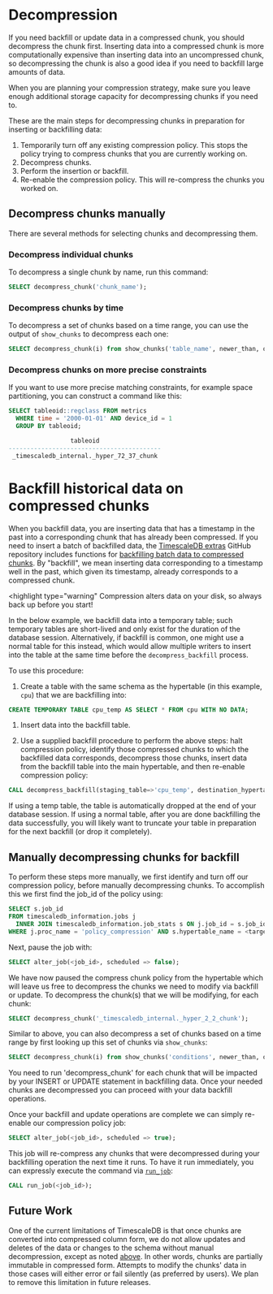 # Decompression
If you need backfill or update data in a compressed chunk, you should decompress
the chunk first. Inserting data into a compressed chunk is more computationally
expensive than inserting data into an uncompressed chunk, so decompressing the
chunk is also a good idea if you need to backfill large amounts of data.

<highlight type="tip">
When you are planning your compression strategy, make sure you leave enough
additional storage capacity for decompressing chunks if you need to.
</highlight>

These are the main steps for decompressing chunks in preparation for inserting
or backfilling data:
1.  Temporarily turn off any existing compression policy. This stops the policy
    trying to compress chunks that you are currently working on.
1.  Decompress chunks.
1.  Perform the insertion or backfill.
1.  Re-enable the compression policy. This will re-compress the chunks you worked on.

## Decompress chunks manually
There are several methods for selecting chunks and decompressing them.

### Decompress individual chunks
To decompress a single chunk by name, run this command:
```sql
SELECT decompress_chunk('chunk_name');
```

### Decompress chunks by time
To decompress a set of chunks based on a time range, you can use the output of
`show_chunks` to decompress each one:
```sql
SELECT decompress_chunk(i) from show_chunks('table_name', newer_than, older_than) i;
```

### Decompress chunks on more precise constraints
If you want to use more precise matching constraints, for example space
partitioning, you can construct a command like this:
```sql
SELECT tableoid::regclass FROM metrics
  WHERE time = '2000-01-01' AND device_id = 1
  GROUP BY tableoid;

                 tableoid
------------------------------------------
 _timescaledb_internal._hyper_72_37_chunk
```

# Backfill historical data on compressed chunks
When you backfill data, you are inserting data that has a timestamp in the past into a corresponding chunk that has already been compressed. If you need to insert a batch of backfilled data, the [TimescaleDB extras][timescaledb-extras] GitHub repository includes functions for [backfilling batch data to compressed chunks][timescaledb-extras-backfill]. By "backfill", we
mean inserting data corresponding to a timestamp well in the past, which given
its timestamp, already corresponds to a compressed chunk.

<highlight type="warning"
Compression alters data on your disk, so always back up before you start!
</highlight>

In the below example, we backfill data into a temporary table; such temporary
tables are short-lived and only exist for the duration of the database
session. Alternatively, if backfill is common, one might use a normal table for
this instead, which would allow multiple writers to insert into the table at
the same time before the `decompress_backfill` process.

To use this procedure:

1. Create a table with the same schema as the hypertable (in
  this example, `cpu`) that we are backfilling into:

 ```sql
 CREATE TEMPORARY TABLE cpu_temp AS SELECT * FROM cpu WITH NO DATA;
 ```

1. Insert data into the backfill table.

1. Use a supplied backfill procedure to perform the above steps: halt
  compression policy, identify those compressed chunks to which the backfilled
  data corresponds, decompress those chunks, insert data from the backfill
  table into the main hypertable, and then re-enable compression policy:

 ```sql
 CALL decompress_backfill(staging_table=>'cpu_temp', destination_hypertable=>'cpu');`
 ```

If using a temp table, the table is automatically dropped at the end of your
database session.  If using a normal table, after you are done backfilling the
data successfully, you will likely want to truncate your table in preparation
for the next backfill (or drop it completely).

## Manually decompressing chunks for backfill

To perform these steps more manually, we first identify and turn off our
compression policy, before manually decompressing chunks.  To accomplish this
we first find the job_id of the policy using:

```sql
SELECT s.job_id
FROM timescaledb_information.jobs j
  INNER JOIN timescaledb_information.job_stats s ON j.job_id = s.job_id
WHERE j.proc_name = 'policy_compression' AND s.hypertable_name = <target table>;
```

Next, pause the job with:

``` sql
SELECT alter_job(<job_id>, scheduled => false);
```

We have now paused the compress chunk policy from the hypertable which
will leave us free to decompress the chunks we need to modify via backfill or
update. To decompress the chunk(s) that we will be modifying, for each chunk:

``` sql
SELECT decompress_chunk('_timescaledb_internal._hyper_2_2_chunk');
```

Similar to above, you can also decompress a set of chunks based on a
time range by first looking up this set of chunks via `show_chunks`:

``` sql
SELECT decompress_chunk(i) from show_chunks('conditions', newer_than, older_than) i;
```

<highlight type="tip">
You need to run 'decompress_chunk' for each chunk that will be impacted
by your INSERT or UPDATE statement in backfilling data. Once your needed chunks
are decompressed you can proceed with your data backfill operations.
</highlight>

Once your backfill and update operations are complete we can simply re-enable
our compression policy job:

``` sql
SELECT alter_job(<job_id>, scheduled => true);
```

This job will re-compress any chunks that were decompressed during your backfilling
operation the next time it runs. To have it run immediately, you can expressly execute
the command via [`run_job`][run-job]:

``` sql
CALL run_job(<job_id>);
```

## Future Work [](future-work)

One of the current limitations of TimescaleDB is that once chunks are converted
into compressed column form, we do not allow updates and deletes of the data
or changes to the schema without manual decompression, except as noted [above][compression-schema-changes].
In other words, chunks are partially immutable in compressed form.
Attempts to modify the chunks' data in those cases will either error or fail silently (as preferred by users).
We plan to remove this limitation in future releases.


[timescaledb-extras]: https://github.com/timescale/timescaledb-extras
[compression-schema-changes]: /how-to-guides/compression/modify-a-schema/
[timescaledb-extras-backfill]: https://github.com/timescale/timescaledb-extras/blob/master/backfill.sql
[run-job]: /api/:currentVersion:/actions-and-automation/run_job/
